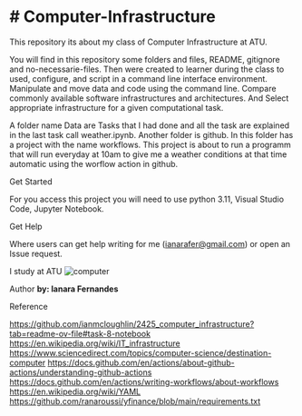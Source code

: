 # # Computer-Infrastructure

This repository its about my class of Computer Infrastructure at ATU.

You will find in this repository some folders and files, README, gitignore and no-necessarie-files. 
Then were created to learner during the class to used, configure, and script in a command line interface environment. Manipulate and move data and code using the command line. Compare commonly available software infrastructures and architectures. And Select appropriate infrastructure for a given computational task.

A folder name Data are Tasks that I had done and all the task are explained in the last task call weather.ipynb.
Another folder is github. In this folder has a project with the name workflows. This project is about to run a programm that will run everyday at 10am to give me a weather conditions at that time automatic using the worflow action in github.


Get Started 

For you access this project you will need to use python 3.11, Visual Studio Code, Jupyter Notebook. 

  

Get Help 

Where users can get help writing for me (ianarafer@gmail.com) or open an Issue request.  

  I study at ATU
![computer](https://upload.wikimedia.org/wikipedia/commons/6/69/Wikimedia_Foundation_Servers-8055_35.jpg)

Author 
**by: Ianara Fernandes**

Reference

https://github.com/ianmcloughlin/2425_computer_infrastructure?tab=readme-ov-file#task-8-notebook
https://en.wikipedia.org/wiki/IT_infrastructure
https://www.sciencedirect.com/topics/computer-science/destination-computer
https://docs.github.com/en/actions/about-github-actions/understanding-github-actions
https://docs.github.com/en/actions/writing-workflows/about-workflows
https://en.wikipedia.org/wiki/YAML
https://github.com/ranaroussi/yfinance/blob/main/requirements.txt
